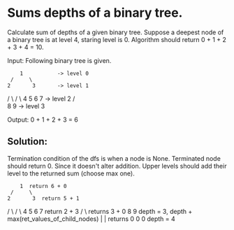 # Sums depths of a binary tree.
Calculate sum of depths of a given binary tree. Suppose a deepest node of a binary tree is at level 4, staring level is 0. Algorithm should return 0 + 1 + 2 + 3 + 4 = 10.

Input:
Following binary tree is given.

        1           -> level 0
     /     \
    2       3       -> level 1  
   / \     / \ 
  4   5   6   7     -> level 2
 / \
8   9               -> level 3 

Output:
0 + 1 + 2 + 3 = 6

## Solution:
Termination condition of the dfs is when a node is None. Terminated node should return 0. Since it doesn't alter addition. Upper levels should add their level to the returned sum (choose max one).

        1  return 6 + 0
     /     \
    2       3  return 5 + 1
   / \     / \ 
  4   5   6   7  return 2 + 3
 / \     returns 3 + 0
8   9    depth = 3, depth + max(ret_values_of_child_nodes) 
|   |  returns 0
0   0  depth = 4
